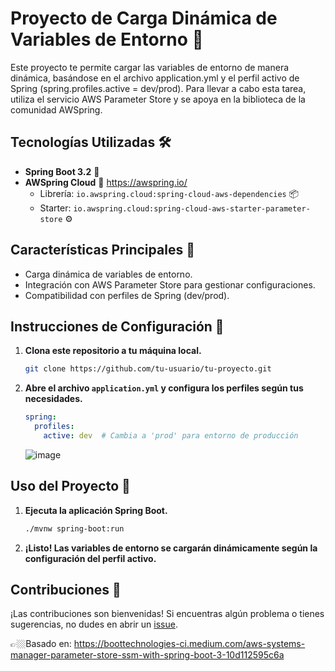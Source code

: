 # Proyecto de Carga Dinámica de Variables de Entorno 🚀

Este proyecto te permite cargar las variables de entorno de manera dinámica, basándose en el archivo application.yml y el perfil activo de Spring (spring.profiles.active = dev/prod). Para llevar a cabo esta tarea, utiliza el servicio AWS Parameter Store y se apoya en la biblioteca de la comunidad AWSpring.



## Tecnologías Utilizadas 🛠️

- **Spring Boot 3.2** 🌱
- **AWSpring Cloud** 🚁  https://awspring.io/
  - Librería: `io.awspring.cloud:spring-cloud-aws-dependencies` 📦
  - Starter: `io.awspring.cloud:spring-cloud-aws-starter-parameter-store` ⚙️


## Características Principales 🌟
- Carga dinámica de variables de entorno.
- Integración con AWS Parameter Store para gestionar configuraciones.
- Compatibilidad con perfiles de Spring (dev/prod).

## Instrucciones de Configuración 📝

1. **Clona este repositorio a tu máquina local.**
    ```bash
    git clone https://github.com/tu-usuario/tu-proyecto.git
    ```

2. **Abre el archivo `application.yml` y configura los perfiles según tus necesidades.**
    ```yaml
    spring:
      profiles:
        active: dev  # Cambia a 'prod' para entorno de producción
    ```
    ![image](https://github.com/mzrtcode/poc_springboot3_paramaterstore/assets/71569136/6ee360d1-12ea-4688-9515-39a99e669440)


## Uso del Proyecto 🚀

1. **Ejecuta la aplicación Spring Boot.**
    ```bash
    ./mvnw spring-boot:run
    ```

2. **¡Listo! Las variables de entorno se cargarán dinámicamente según la configuración del perfil activo.**

## Contribuciones 🤝

¡Las contribuciones son bienvenidas! Si encuentras algún problema o tienes sugerencias, no dudes en abrir un [issue](https://github.com/tu-usuario/tu-proyecto/issues).

👉🏼Basado en: https://boottechnologies-ci.medium.com/aws-systems-manager-parameter-store-ssm-with-spring-boot-3-10d112595c6a
